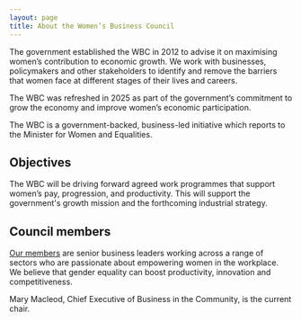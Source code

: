 ```yaml
---
layout: page
title: About the Women’s Business Council
---
```


The government established the WBC in 2012 to advise it on maximising women’s contribution to economic growth. We work with businesses, policymakers and other stakeholders to identify and remove the barriers that women face at different stages of their lives and careers.

The WBC was refreshed in 2025 as part of the government’s commitment to grow the economy and improve women’s economic participation.

The WBC is a government-backed, business-led initiative which reports to the Minister for Women and Equalities.
 
## Objectives

The WBC will be driving forward agreed work programmes that support women’s pay, progression, and productivity. This will support the government's growth mission and the forthcoming industrial strategy.

## Council members

[Our members](/members/) are senior business leaders working across a range of sectors who are passionate about empowering women in the workplace. We believe that gender equality can boost productivity, innovation and competitiveness.

Mary Macleod, Chief Executive of Business in the Community, is the current chair.
